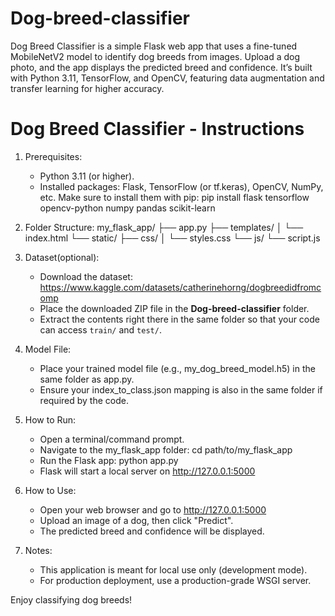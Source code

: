 # Dog-breed-classifier
Dog Breed Classifier is a simple Flask web app that uses a fine-tuned MobileNetV2 model to identify dog breeds from images. Upload a dog photo, and the app displays the predicted breed and confidence. It’s built with Python 3.11, TensorFlow, and OpenCV, featuring data augmentation and transfer learning for higher accuracy.




Dog Breed Classifier - Instructions
===================================

1. Prerequisites:
   - Python 3.11 (or higher).
   - Installed packages: Flask, TensorFlow (or tf.keras), OpenCV, NumPy, etc.
     Make sure to install them with pip:
       pip install flask tensorflow opencv-python numpy pandas scikit-learn

2. Folder Structure:
   my_flask_app/
   ├── app.py
   ├── templates/
   │   └── index.html
   └── static/
       ├── css/
       │   └── styles.css
       └── js/
           └── script.js

3. Dataset(optional):
   - Download the dataset: https://www.kaggle.com/datasets/catherinehorng/dogbreedidfromcomp
   - Place the downloaded ZIP file in the **Dog-breed-classifier** folder.
   - Extract the contents right there in the same folder so that your code can access `train/` and `test/`.

4. Model File:
   - Place your trained model file (e.g., my_dog_breed_model.h5) in the same folder as app.py.
   - Ensure your index_to_class.json mapping is also in the same folder if required by the code.

5. How to Run:
   - Open a terminal/command prompt.
   - Navigate to the my_flask_app folder:
       cd path/to/my_flask_app
   - Run the Flask app:
       python app.py
   - Flask will start a local server on http://127.0.0.1:5000

6. How to Use:
   - Open your web browser and go to http://127.0.0.1:5000
   - Upload an image of a dog, then click "Predict".
   - The predicted breed and confidence will be displayed.

7. Notes:
   - This application is meant for local use only (development mode).
   - For production deployment, use a production-grade WSGI server.

Enjoy classifying dog breeds!
